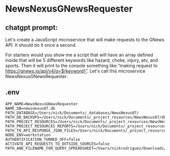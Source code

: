 # NewsNexusGNewsRequester

## chatgpt prompt:

Let's create a JavaScript microservice that will make requests to the GNews API. It should do it once a second.

For starters would you show me a script that will have an array defined inside that will be 5 different keywords like hazard, choke, injury, atv, and sports. Then it will print to the console something like “making request to https://gnews.io/api/v4/q=${keyword}”. Let's call this microservice NewsNexusGNewsRequester.

## .env

```
APP_NAME=NewsNexusGNewsRequester
NAME_DB=newsnexus07.db
PATH_DATABASE=/Users/nick/Documents/_databases/NewsNexus07/
PATH_DB_BACKUPS=/Users/nick/Documents/_project_resources/NewsNexus07/db_backups
PATH_PROJECT_RESOURCES=/Users/nick/Documents/_project_resources/NewsNexus07
PATH_PROJECT_RESOURCES_REPORTS=/Users/nick/Documents/_project_resources/NewsNexus07/reports
PATH_TO_API_RESPONSE_JSON_FILES=/Users/nick/Documents/_project_resources/NewsNexus07/api_response_json_files
NODE_ENV=workstation
AUTHENTIFICATION_TURNED_OFF=false
ACTIVATE_API_REQUESTS_TO_OUTSIDE_SOURCES=false
PATH_AND_FILENAME_FOR_QUERY_SPREADSHEET=/Users/nickrodriguez/Downloads/NewsApiRequestAutmationSmall.xlsx
```
